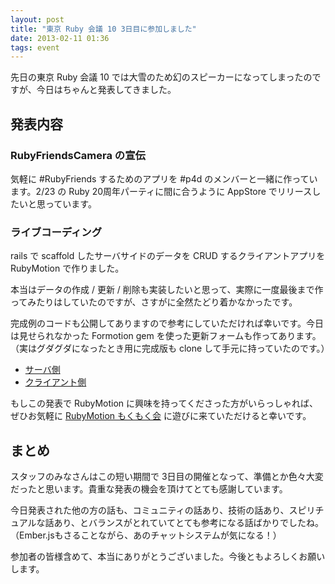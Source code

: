 ```yaml
---
layout: post
title: "東京 Ruby 会議 10 3日目に参加しました"
date: 2013-02-11 01:36
tags: event
---
```

先日の東京 Ruby 会議 10 では大雪のため幻のスピーカーになってしまったのですが、今日はちゃんと発表してきました。


## 発表内容

<script async class="speakerdeck-embed" data-id="e091e8f055ce0130b56f12313815634b" data-ratio="1.2994923857868" src="//speakerdeck.com/assets/embed.js"></script>


### RubyFriendsCamera の宣伝  

気軽に #RubyFriends するためのアプリを #p4d のメンバーと一緒に作っています。2/23 の Ruby 20周年パーティに間に合うように AppStore でリリースしたいと思っています。


### ライブコーディング

rails で scaffold したサーバサイドのデータを CRUD するクライアントアプリを RubyMotion で作りました。

本当はデータの作成 / 更新 / 削除も実装したいと思って、実際に一度最後まで作ってみたりはしていたのですが、さすがに全然たどり着かなかったです。

完成例のコードも公開してありますので参考にしていただければ幸いです。今日は見せられなかった Formotion gem を使った更新フォームも作ってあります。
（実はグダグダになったとき用に完成版も clone して手元に持っていたのです。）

- [サーバ側](https://github.com/satococoa/tkrk10_server)
- [クライアント側](https://github.com/satococoa/tkrk10_client)

もしこの発表で RubyMotion に興味を持ってくださった方がいらっしゃれば、ぜひお気軽に [RubyMotion もくもく会](http://connpass.com/event/1745/) に遊びに来ていただけると幸いです。


## まとめ

スタッフのみなさんはこの短い期間で 3日目の開催となって、準備とか色々大変だったと思います。貴重な発表の機会を頂けてとても感謝しています。

今日発表された他の方の話も、コミュニティの話あり、技術の話あり、スピリチュアルな話あり、とバランスがとれていてとても参考になる話ばかりでしたね。
（Ember.jsもさることながら、あのチャットシステムが気になる！）

参加者の皆様含めて、本当にありがとうございました。今後ともよろしくお願いします。
